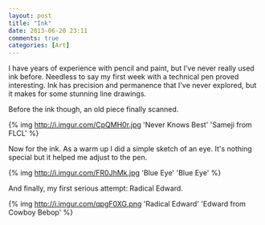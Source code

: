 ```yaml
---
layout: post
title: "Ink"
date: 2013-06-20 23:11
comments: true
categories: [Art]
---
```

I have years of experience with pencil and paint, but I've never really used ink before. Needless to say my first week with a technical pen proved interesting. Ink has precision and permanence that I've never explored, but it makes for some stunning line drawings.

Before the ink though, an old piece finally scanned.

{% img http://i.imgur.com/CpQMH0r.jpg 'Never Knows Best' 'Sameji from FLCL' %}

Now for the ink. As a warm up I did a simple sketch of an eye. It's nothing special but it helped me adjust to the pen.

{% img http://i.imgur.com/FR0JhMk.jpg 'Blue Eye' 'Blue Eye' %}

And finally, my first serious attempt: Radical Edward.

{% img http://i.imgur.com/qpgF0XG.png 'Radical Edward' 'Edward from Cowboy Bebop' %}
